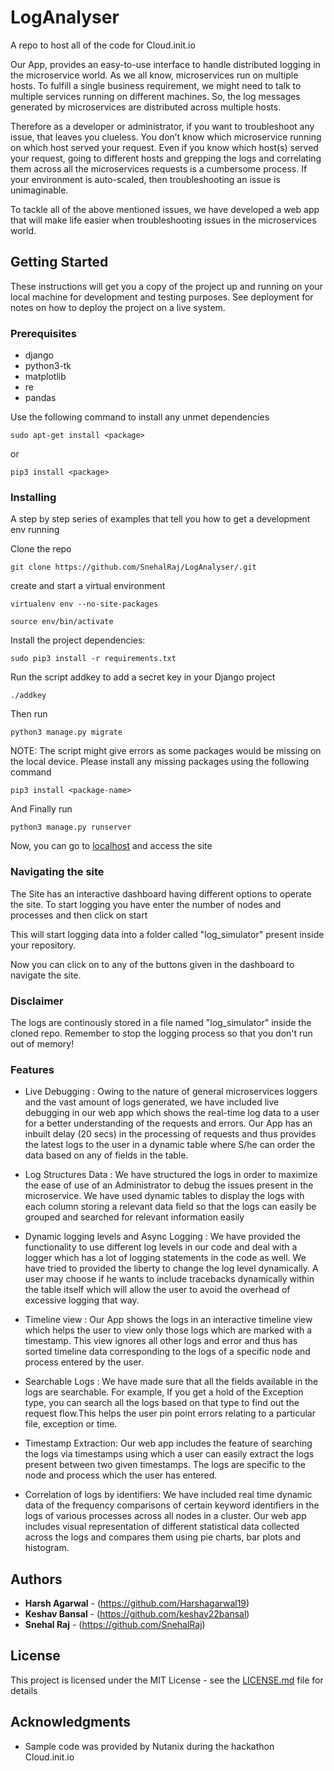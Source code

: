 # LogAnalyser
A repo to host all of the code for Cloud.init.io

Our App, <Placeholder> provides an easy-to-use interface to handle distributed logging in the microservice world. As we all know,
microservices run on multiple hosts. To fulfill a single business requirement, we might need to talk to multiple services running
on different machines. So, the log messages generated by microservices are distributed across multiple hosts.

  Therefore as a developer or administrator, if you want to troubleshoot any issue, that leaves you clueless. 
  You don’t know which microservice running on which host served your request. Even if you know which host(s) served your
  request, going to different hosts and grepping the logs and correlating them across all the microservices requests is a 
  cumbersome process. If your environment is auto-scaled, then troubleshooting an issue is unimaginable.
  
  To tackle all of the above mentioned issues, we have developed a web app that will make life easier when troubleshooting 
  issues in the microservices world.
  
  ## Getting Started

These instructions will get you a copy of the project up and running on your local machine for development and testing purposes. See deployment for notes on how to deploy the project on a live system.

### Prerequisites

* django
* python3-tk
* matplotlib
* re
* pandas

Use the following command to install any unmet dependencies
```
sudo apt-get install <package>
```
or
```
pip3 install <package>
```

### Installing

A step by step series of examples that tell you how to get a development env running

Clone the repo

```
git clone https://github.com/SnehalRaj/LogAnalyser/.git
```
create and start a virtual environment

```
virtualenv env --no-site-packages

source env/bin/activate
```
Install the project dependencies:
```
sudo pip3 install -r requirements.txt

```
Run the script addkey to add a secret key in your Django project
```
./addkey
```

Then run
```
python3 manage.py migrate
```
NOTE: The script might give errors as some packages would be missing on the local device. Please install any missing packages using the following command
```
pip3 install <package-name>
```

And Finally run 

```
python3 manage.py runserver
```
Now, you can go to [localhost](http://127.0.0.1:8000/) and access the site



### Navigating the site

The Site has an interactive dashboard having different options to operate the site. To start logging you have enter
the number of nodes and processes and then click on start

This will start logging data into a folder called "log_simulator" present inside your repository.

Now you can click on to any of the buttons given in the dashboard to navigate the site.

### Disclaimer
 The logs are continously stored in a file named "log_simulator" inside the cloned repo. Remember to stop the logging process so that you don't run out of memory!

### Features

* Live Debugging : Owing to the nature of general microservices loggers and the vast amount of logs generated, we have included
live debugging in our web app which shows the real-time log data to a user for a better understanding of the requests and errors.
Our App has an inbuilt delay (20 secs) in the processing of requests and thus provides the latest logs to the user in a dynamic table
where S/he can order the data based on any of fields in the table.

* Log Structures Data : We have structured the logs in order to maximize the ease of use of an Administrator to debug
 the issues present in the microservice. We have used dynamic tables to display the logs with each column storing a relevant data field
 so that the logs can easily be grouped and searched for relevant information easily
 
* Dynamic logging levels and Async Logging : We have provided the functionality to use different log levels in our code and 
deal with a logger which has a lot of logging statements in the code as well. We have tried to provided the liberty to 
change the log level dynamically. A user may choose if he wants to include tracebacks dynamically within the table itself which
will allow the user to avoid the overhead of excessive logging that way.

* Timeline view : Our App shows the logs in an interactive timeline view which helps the user to view only those logs which are marked with a timestamp. This view ignores all other logs and error and thus has sorted timeline data corresponding to the logs of a specific node and process entered by the user.

* Searchable Logs : We have made sure that all the fields available in the logs are searchable. For example, If you get a hold
of the Exception type, you can search all the logs based on that type to find out the request flow.This helps the user pin point errors relating to a particular file, exception or time.

* Timestamp Extraction: Our web app includes the feature of searching the logs via timestamps using which a user can easily extract
the logs present between two given timestamps. The logs are specific to the node and process which the user has entered.

* Correlation of logs by identifiers: We have included real time dynamic data of the frequency comparisons of certain keyword
identifiers in the logs of various processes across all nodes in a cluster. Our web app includes visual representation of 
different statistical data collected across the logs and compares them using pie charts, bar plots and histogram.  

## Authors

* **Harsh Agarwal** - (https://github.com/Harshagarwal19)
* **Keshav Bansal** - (https://github.com/keshav22bansal)
* **Snehal Raj** - (https://github.com/SnehalRaj)


## License

This project is licensed under the MIT License - see the [LICENSE.md](LICENSE.md) file for details

## Acknowledgments

* Sample code was provided by Nutanix during the hackathon Cloud.init.io
